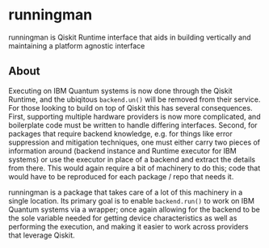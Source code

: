 # runningman
runningman is Qiskit Runtime interface that aids in building vertically and maintaining a platform agnostic interface

## About

Executing on IBM Quantum systems is now done through the Qiskit Runtime, and the ubiqitous `backend.un()` will be removed from their service.  For those looking to build on top of Qiskit this has several consequences.  First, supporting multiple hardware providers is now more complicated, and boilerplate code must be written to handle differing interfaces. Second, for packages that require backend knowledge, e.g. for things like error suppression and mitigation techniques, one must either carry two pieces of information around (backend instance and Runtime executor for IBM systems) or use the executor in place of a backend and extract the details from there.  This would again require a bit of machinery to do this; code that would have to be reproduced for each package / repo that needs it.

runningman is a package that takes care of a lot of this machinery in a single location.  Its primary goal is to enable `backend.run()` to work on IBM Quantum systems via a wrapper; once again allowing for the backend to be the sole variable needed for getting device characteristics as well as performing the execution, and making it easier to work across providers that leverage Qiskit.

